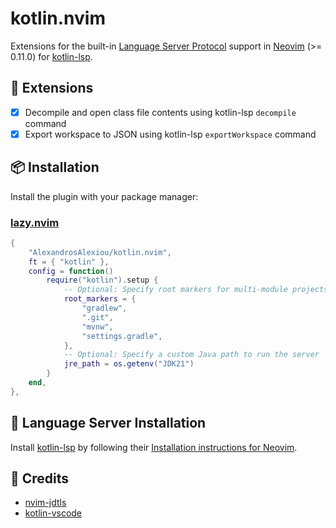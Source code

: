 # kotlin.nvim

Extensions for the built-in [Language Server Protocol][1] support in [Neovim][2] (>= 0.11.0) for [kotlin-lsp][3].

## 🧩 Extensions

- [x] Decompile and open class file contents using kotlin-lsp `decompile` command
- [x] Export workspace to JSON using kotlin-lsp `exportWorkspace` command

## 📦 Installation

Install the plugin with your package manager:

### [lazy.nvim](https://github.com/folke/lazy.nvim)
```lua
{
    "AlexandrosAlexiou/kotlin.nvim",
    ft = { "kotlin" },
    config = function()
        require("kotlin").setup {
            -- Optional: Specify root markers for multi-module projects
            root_markers = {
                "gradlew",
                ".git",
                "mvnw",
                "settings.gradle",
            },
            -- Optional: Specify a custom Java path to run the server
            jre_path = os.getenv("JDK21")
        }
    end,
},
```

## 🧱 Language Server Installation

Install [kotlin-lsp][3] by following their [Installation instructions for Neovim](https://github.com/Kotlin/kotlin-lsp/blob/main/scripts/neovim.md).

## 💐 Credits
- [nvim-jdtls][4]
- [kotlin-vscode][5]

[1]: https://microsoft.github.io/language-server-protocol/
[2]: https://neovim.io/
[3]: https://github.com/Kotlin/kotlin-lsp/
[4]: https://github.com/mfussenegger/nvim-jdtls
[5]: https://github.com/Kotlin/kotlin-lsp/tree/main/kotlin-vscode

